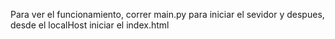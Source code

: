 Para ver el funcionamiento, correr main.py para iniciar el sevidor y despues, desde el localHost iniciar el index.html
